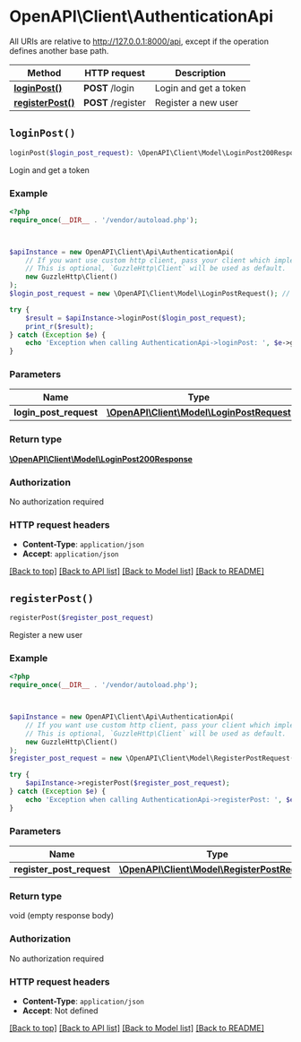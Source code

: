 # OpenAPI\Client\AuthenticationApi

All URIs are relative to http://127.0.0.1:8000/api, except if the operation defines another base path.

| Method | HTTP request | Description |
| ------------- | ------------- | ------------- |
| [**loginPost()**](AuthenticationApi.md#loginPost) | **POST** /login | Login and get a token |
| [**registerPost()**](AuthenticationApi.md#registerPost) | **POST** /register | Register a new user |


## `loginPost()`

```php
loginPost($login_post_request): \OpenAPI\Client\Model\LoginPost200Response
```

Login and get a token

### Example

```php
<?php
require_once(__DIR__ . '/vendor/autoload.php');



$apiInstance = new OpenAPI\Client\Api\AuthenticationApi(
    // If you want use custom http client, pass your client which implements `GuzzleHttp\ClientInterface`.
    // This is optional, `GuzzleHttp\Client` will be used as default.
    new GuzzleHttp\Client()
);
$login_post_request = new \OpenAPI\Client\Model\LoginPostRequest(); // \OpenAPI\Client\Model\LoginPostRequest

try {
    $result = $apiInstance->loginPost($login_post_request);
    print_r($result);
} catch (Exception $e) {
    echo 'Exception when calling AuthenticationApi->loginPost: ', $e->getMessage(), PHP_EOL;
}
```

### Parameters

| Name | Type | Description  | Notes |
| ------------- | ------------- | ------------- | ------------- |
| **login_post_request** | [**\OpenAPI\Client\Model\LoginPostRequest**](../Model/LoginPostRequest.md)|  | |

### Return type

[**\OpenAPI\Client\Model\LoginPost200Response**](../Model/LoginPost200Response.md)

### Authorization

No authorization required

### HTTP request headers

- **Content-Type**: `application/json`
- **Accept**: `application/json`

[[Back to top]](#) [[Back to API list]](../../README.md#endpoints)
[[Back to Model list]](../../README.md#models)
[[Back to README]](../../README.md)

## `registerPost()`

```php
registerPost($register_post_request)
```

Register a new user

### Example

```php
<?php
require_once(__DIR__ . '/vendor/autoload.php');



$apiInstance = new OpenAPI\Client\Api\AuthenticationApi(
    // If you want use custom http client, pass your client which implements `GuzzleHttp\ClientInterface`.
    // This is optional, `GuzzleHttp\Client` will be used as default.
    new GuzzleHttp\Client()
);
$register_post_request = new \OpenAPI\Client\Model\RegisterPostRequest(); // \OpenAPI\Client\Model\RegisterPostRequest

try {
    $apiInstance->registerPost($register_post_request);
} catch (Exception $e) {
    echo 'Exception when calling AuthenticationApi->registerPost: ', $e->getMessage(), PHP_EOL;
}
```

### Parameters

| Name | Type | Description  | Notes |
| ------------- | ------------- | ------------- | ------------- |
| **register_post_request** | [**\OpenAPI\Client\Model\RegisterPostRequest**](../Model/RegisterPostRequest.md)|  | |

### Return type

void (empty response body)

### Authorization

No authorization required

### HTTP request headers

- **Content-Type**: `application/json`
- **Accept**: Not defined

[[Back to top]](#) [[Back to API list]](../../README.md#endpoints)
[[Back to Model list]](../../README.md#models)
[[Back to README]](../../README.md)
